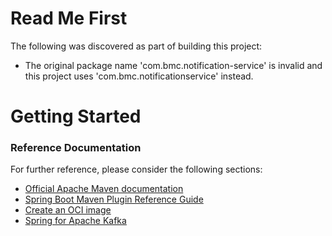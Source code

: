 # Read Me First
The following was discovered as part of building this project:

* The original package name 'com.bmc.notification-service' is invalid and this project uses 'com.bmc.notificationservice' instead.

# Getting Started

### Reference Documentation
For further reference, please consider the following sections:

* [Official Apache Maven documentation](https://maven.apache.org/guides/index.html)
* [Spring Boot Maven Plugin Reference Guide](https://docs.spring.io/spring-boot/docs/2.5.1/maven-plugin/reference/html/)
* [Create an OCI image](https://docs.spring.io/spring-boot/docs/2.5.1/maven-plugin/reference/html/#build-image)
* [Spring for Apache Kafka](https://docs.spring.io/spring-boot/docs/2.5.1/reference/htmlsingle/#boot-features-kafka)

